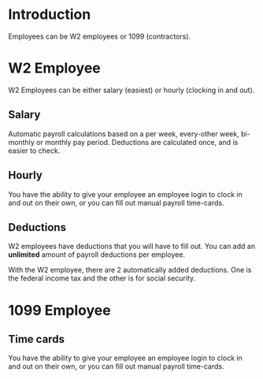 # Introduction #

Employees can be W2 employees or 1099 (contractors).


# W2 Employee #

W2 Employees can be either salary (easiest) or hourly (clocking in and out).

## Salary ##

Automatic payroll calculations based on a per week, every-other week, bi-monthly or monthly pay period. Deductions are calculated once, and is easier to check.

## Hourly ##

You have the ability to give your employee an employee login to clock in and out on their own, or you can fill out manual payroll time-cards.

## Deductions ##

W2 employees have deductions that you will have to fill out.  You can add an **unlimited** amount of payroll deductions per employee.

With the W2 employee, there are 2 automatically added deductions.  One is the federal income tax and the other is for social security.

# 1099 Employee #

## Time cards ##

You have the ability to give your employee an employee login to clock in and out on their own, or you can fill out manual payroll time-cards.